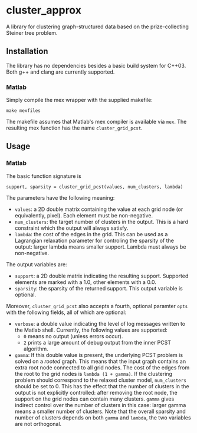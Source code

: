 cluster_approx
==============

A library for clustering graph-structured data based on the prize-collecting Steiner tree problem.

Installation
------------

The library has no dependencies besides a basic build system for C++03.
Both g++ and clang are currently supported.

### Matlab

Simply compile the mex wrapper with the supplied makefile:

    make mexfiles

The makefile assumes that Matlab's mex compiler is available via `mex`.
The resulting mex function has the name `cluster_grid_pcst`.


Usage
-----

### Matlab

The basic function signature is

    support, sparsity = cluster_grid_pcst(values, num_clusters, lambda)

The parameters have the following meaning:
* `values`: a 2D double matrix containing the value at each grid node (or equivalently, pixel). Each element must be non-negative.
* `num_clusters`: the target number of clusters in the output. This is a hard constraint which the output will always satisfy.
* `lambda`: the cost of the edges in the grid. This can be used as a Lagrangian relaxation parameter for controling the sparsity of the output: larger lambda means smaller support. Lambda must always be non-negative.

The output variables are:
* `support`: a 2D double matrix indicating the resulting support. Supported elements are marked with a 1.0, other elements with a 0.0.
* `sparsity`: the sparsity of the returned support. This output variable is optional.

Moreover, `cluster_grid_pcst` also accepts a fourth, optional paramter `opts` with the following fields, all of which are optional:
* `verbose`: a double value indicating the level of log messages written to the Matlab shell. Currently, the following values are supported:
    - `0` means no output (unless errors occur).
    - `2` prints a large amount of debug output from the inner PCST algorithm.
* `gamma`: If this double value is present, the underlying PCST problem is solved on a *rooted* graph. This means that the input graph contains an extra root node connected to all grid nodes. The cost of the edges from the root to the grid nodes is `lambda (1 + gamma)`. If the clustering problem should correspond to the relaxed cluster model, `num_clusters` should be set to 0. This has the effect that the number of clusters in the output is not explicitly controlled: after removing the root node, the support on the grid nodes can contain many clusters. `gamma` gives indirect control over the number of clusters in this case: larger gamma means a smaller number of clusters. Note that the overall sparsity and number of clusters depends on both `gamma` and `lambda`, the two variables are not orthogonal.
